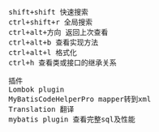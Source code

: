 <pre>
shift+shift 快速搜索
ctrl+shift+r 全局搜索
ctrl+alt+方向 返回上次查看
ctrl+alt+b 查看实现方法
ctrl+alt+l 格式化
ctrl+h 查看类或接口的继承关系

插件
Lombok plugin
MyBatisCodeHelperPro mapper转到xml
Translation 翻译
mybatis plugin 查看完整sql及性能
